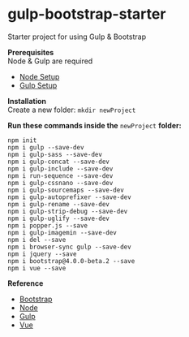 # gulp-bootstrap-starter
Starter project for using Gulp & Bootstrap

**Prerequisites**  
Node & Gulp are required  
- [Node Setup](https://nodejs.org)  
- [Gulp Setup](https://github.com/gulpjs/gulp/blob/master/docs/getting-started.md)  

  
**Installation**  
Create a new folder: `mkdir newProject`

**Run these commands inside the** `newProject` **folder:**  

```
npm init   
npm i gulp --save-dev    
npm i gulp-sass --save-dev  
npm i gulp-concat --save-dev  
npm i gulp-include --save-dev  
npm i run-sequence --save-dev  
npm i gulp-cssnano --save-dev  
npm i gulp-sourcemaps --save-dev  
npm i gulp-autoprefixer --save-dev  
npm i gulp-rename --save-dev   
npm i gulp-strip-debug --save-dev   
npm i gulp-uglify --save-dev   
npm i popper.js --save  
npm i gulp-imagemin --save-dev   
npm i del --save   
npm i browser-sync gulp --save-dev  
npm i jquery --save  
npm i bootstrap@4.0.0-beta.2 --save  
npm i vue --save
```

**Reference**
- [Bootstrap](http://getbootstrap.com/)
- [Node](https://nodejs.org/)  
- [Gulp](https://gulpjs.com/)  
- [Vue](https://vuejs.org/)   
